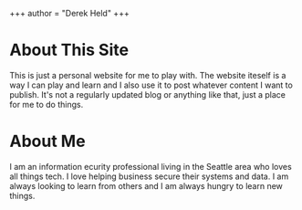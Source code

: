 +++
author = "Derek Held"
+++

<!--
This file is left intentionally empty by default to be backward compatible with initial theme setup.

Although the theme has advanced a little bit and it now allows to specify the content on the main page (even if the list of posts/articles is not intended).
This can be:
- with the list of posts/articles (default: `mainSections = ["post"]) or
- without the list of posts/articles (by setting `mainSections = [""]`)

Markdown supported, ie:

```
# Welcome

- Hugo :rocket:
- Hugo theme :rocket:

Don't forget to check the README.md file!
```

-->
# About This Site
This is just a personal website for me to play with. The website iteself is a way I can play and learn and I also use it to post whatever content I want to publish. It's not a regularly updated blog or anything like that, just a place for me to do things.

# About Me
I am an information ecurity professional living in the Seattle area who loves all things tech. I love helping business secure their systems and data. I am always looking to learn from others and I am always hungry to learn new things.
